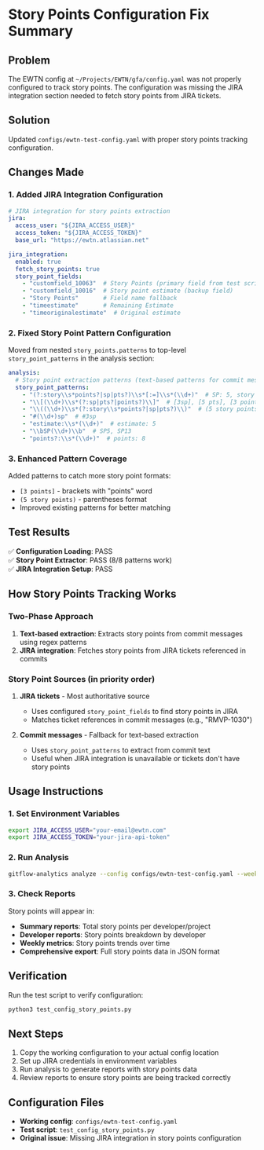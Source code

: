 # Story Points Configuration Fix Summary

## Problem
The EWTN config at `~/Projects/EWTN/gfa/config.yaml` was not properly configured to track story points. The configuration was missing the JIRA integration section needed to fetch story points from JIRA tickets.

## Solution
Updated `configs/ewtn-test-config.yaml` with proper story points tracking configuration.

## Changes Made

### 1. Added JIRA Integration Configuration
```yaml
# JIRA integration for story points extraction
jira:
  access_user: "${JIRA_ACCESS_USER}"
  access_token: "${JIRA_ACCESS_TOKEN}"
  base_url: "https://ewtn.atlassian.net"

jira_integration:
  enabled: true
  fetch_story_points: true
  story_point_fields:
    - "customfield_10063"  # Story Points (primary field from test script)
    - "customfield_10016"  # Story point estimate (backup field)
    - "Story Points"       # Field name fallback
    - "timeestimate"       # Remaining Estimate
    - "timeoriginalestimate"  # Original estimate
```

### 2. Fixed Story Point Pattern Configuration
Moved from nested `story_points.patterns` to top-level `story_point_patterns` in the analysis section:

```yaml
analysis:
  # Story point extraction patterns (text-based patterns for commit messages)
  story_point_patterns:
    - "(?:story\\s*points?|sp|pts?)\\s*[:=]\\s*(\\d+)"  # SP: 5, story points = 3
    - "\\[(\\d+)\\s*(?:sp|pts?|points?)\\]"  # [3sp], [5 pts], [3 points]
    - "\\((\\d+)\\s*(?:story\\s*points?|sp|pts?)\\)"  # (5 story points), (3 sp)
    - "#(\\d+)sp"  # #3sp
    - "estimate:\\s*(\\d+)"  # estimate: 5
    - "\\bSP(\\d+)\\b"  # SP5, SP13
    - "points?:\\s*(\\d+)"  # points: 8
```

### 3. Enhanced Pattern Coverage
Added patterns to catch more story point formats:
- `[3 points]` - brackets with "points" word
- `(5 story points)` - parentheses format
- Improved existing patterns for better matching

## Test Results
✅ **Configuration Loading**: PASS  
✅ **Story Point Extractor**: PASS (8/8 patterns work)  
✅ **JIRA Integration Setup**: PASS  

## How Story Points Tracking Works

### Two-Phase Approach
1. **Text-based extraction**: Extracts story points from commit messages using regex patterns
2. **JIRA integration**: Fetches story points from JIRA tickets referenced in commits

### Story Point Sources (in priority order)
1. **JIRA tickets** - Most authoritative source
   - Uses configured `story_point_fields` to find story points in JIRA
   - Matches ticket references in commit messages (e.g., "RMVP-1030")
   
2. **Commit messages** - Fallback for text-based extraction
   - Uses `story_point_patterns` to extract from commit text
   - Useful when JIRA integration is unavailable or tickets don't have story points

## Usage Instructions

### 1. Set Environment Variables
```bash
export JIRA_ACCESS_USER="your-email@ewtn.com"
export JIRA_ACCESS_TOKEN="your-jira-api-token"
```

### 2. Run Analysis
```bash
gitflow-analytics analyze --config configs/ewtn-test-config.yaml --weeks 4
```

### 3. Check Reports
Story points will appear in:
- **Summary reports**: Total story points per developer/project
- **Developer reports**: Story points breakdown by developer
- **Weekly metrics**: Story points trends over time
- **Comprehensive export**: Full story points data in JSON format

## Verification
Run the test script to verify configuration:
```bash
python3 test_config_story_points.py
```

## Next Steps
1. Copy the working configuration to your actual config location
2. Set up JIRA credentials in environment variables
3. Run analysis to generate reports with story points data
4. Review reports to ensure story points are being tracked correctly

## Configuration Files
- **Working config**: `configs/ewtn-test-config.yaml`
- **Test script**: `test_config_story_points.py`
- **Original issue**: Missing JIRA integration in story points configuration
